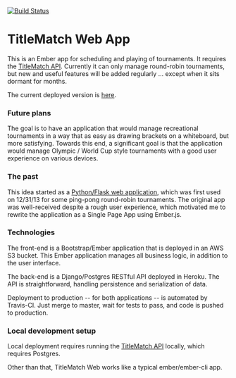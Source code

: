 [![Build Status](https://travis-ci.org/ewilson/titlematch_web.svg?branch=travis)](https://travis-ci.org/ewilson/titlematch_web)

TitleMatch Web App
==================

This is an Ember app for scheduling and playing of tournaments. It requires the
[TitleMatch API](https://github.com/ewilson/titlematch_api). Currently it can only manage round-robin tournaments, but
new and useful features will be added regularly ... except when it sits dormant for months.

The current deployed version is [here](http://titlematch.s3-website-us-east-1.amazonaws.com/).

### Future plans

The goal is to have an application that would manage recreational tournaments in a way that as easy as drawing
brackets on a whiteboard, but more satisfying. Towards this end, a significant goal is that the
application would manage Olympic / World Cup style tournaments with a good user experience on various devices.

### The past

This idea started as a [Python/Flask web application](https://github.com/ewilson/tournament),
which was first used on 12/31/13 for some ping-pong round-robin tournaments.
The original app was well-received despite a rough user experience, which
motivated me to rewrite the application as a Single Page App using Ember.js.

### Technologies

The front-end is a Bootstrap/Ember application that is deployed in an
AWS S3 bucket. This Ember application manages all business logic, in
addition to the user interface.

The back-end is a Django/Postgres RESTful API deployed in Heroku.
The API is straightforward, handling persistence and serialization of data.

Deployment to production -- for both applications -- is automated by Travis-CI.
Just merge to master, wait for tests to pass, and code is pushed to production.

### Local development setup

Local deployment requires running the [TitleMatch API](https://github.com/ewilson/titlematch_api) locally,
which requires Postgres.

Other than that, TitleMatch Web works like a typical ember/ember-cli app.
